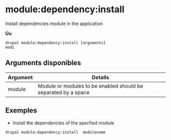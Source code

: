 # module:dependency:install
Install dependencies module in the application

**Ús:**
```
drupal module:dependency:install [arguments]
modi
```

## Arguments disponibles
Argument | Detalls
---------|-------------
module | Module or modules to be enabled should be separated by a space

## Exemples
* Install the dependencies of the specfied module
```
drupal module:dependency:install  modulename
```
